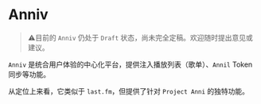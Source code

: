 # Anniv

> ⚠️️目前的 `Anniv` 仍处于 `Draft` 状态，尚未完全定稿。欢迎随时提出意见或建议。

`Anniv` 是统合用户体验的中心化平台，提供注入播放列表（歌单）、`Annil` Token 同步等功能。

从定位上来看，它类似于 `last.fm`，但提供了针对 `Project Anni` 的独特功能。

